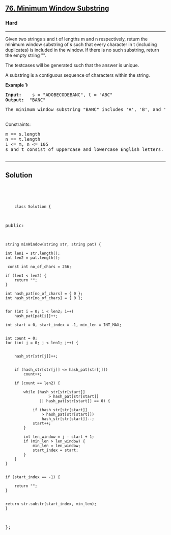 
<h2><a href="https://leetcode.com/problems/minimum-window-substring/">76. Minimum Window Substring</a></h2>
<h3>Hard</h3>
<hr>
<div><p>
Given two strings s and t of lengths m and n respectively, return the minimum window substring of s such that every character in t (including duplicates) is included in the window. If there is no such substring, return the empty string "".

The testcases will be generated such that the answer is unique.

A substring is a contiguous sequence of characters within the string.
</p>


<p><strong>Example 1:</strong></p>
<pre><strong>Input:</strong>    s = "ADOBECODEBANC", t = "ABC"
<strong>Output:</strong>  "BANC"
</pre>
<pre>
The minimum window substring "BANC" includes 'A', 'B', and 'C' from string t.
  </pre>
  

Constraints:
<pre>
m == s.length
n == t.length
1 <= m, n <= 105
s and t consist of uppercase and lowercase English letters.
 
</pre>
<hr>
 <h2><strong><b>Solution</b></strong></h2>
 <br>
 <pre>
 
        class Solution {
public:

    string minWindow(string str, string pat) {
           
    int len1 = str.length();
    int len2 = pat.length();
        
     const int no_of_chars = 256;

    if (len1 < len2) {
        return "";
    }

    int hash_pat[no_of_chars] = { 0 };
    int hash_str[no_of_chars] = { 0 };

    
    for (int i = 0; i < len2; i++)
        hash_pat[pat[i]]++;

    int start = 0, start_index = -1, min_len = INT_MAX;

   
    int count = 0; 
    for (int j = 0; j < len1; j++) {
      
        
        hash_str[str[j]]++;

        
        if (hash_str[str[j]] <= hash_pat[str[j]])
            count++;

        if (count == len2) {
          
            while (hash_str[str[start]]
                       > hash_pat[str[start]]
                   || hash_pat[str[start]] == 0) {

                if (hash_str[str[start]]
                    > hash_pat[str[start]])
                    hash_str[str[start]]--;
                start++;
            }

            int len_window = j - start + 1;
            if (min_len > len_window) {
                min_len = len_window;
                start_index = start;
            }
        }
    }


    if (start_index == -1) {
     
        return "";
    }

    
    return str.substr(start_index, min_len);
    }
};
          
 </pre>


